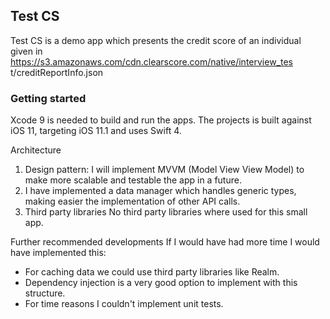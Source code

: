 ## Test CS


Test CS is a demo app which presents the credit score of an individual given in https://s3.amazonaws.com/cdn.clearscore.com/native/interview_tes
t/creditReportInfo.json

### Getting started

Xcode 9 is needed to build and run the apps. The projects is built against iOS 11, targeting iOS 11.1 and uses Swift 4.


Architecture

1. Design pattern: I will implement MVVM (Model View View Model) to make more scalable and testable the app in a future.
2. I have implemented a data manager which handles generic types, making easier the implementation of other API calls.
2. Third party libraries
No third party libraries where used for this small app.


Further recommended developments
If I would have had more time I would have implemented this:
- For caching data we could use third party libraries like Realm.
- Dependency injection is a very good option to implement with this structure.
- For time reasons I couldn't implement unit tests.
